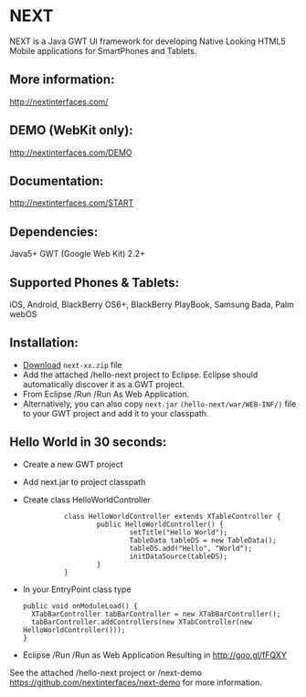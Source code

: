 NEXT
====

NEXT is a Java GWT UI framework for developing Native Looking HTML5 Mobile applications for SmartPhones and Tablets.

More information:
-----------------

http://nextinterfaces.com/


DEMO (WebKit only):
-------------------

http://nextinterfaces.com/DEMO
 

Documentation:
--------------

http://nextinterfaces.com/START


Dependencies:
-------------

Java5+
GWT (Google Web Kit) 2.2+


Supported Phones & Tablets:
---------------------------

iOS, Android, BlackBerry OS6+, BlackBerry PlayBook, Samsung Bada, Palm webOS
   
	
Installation:
-------------

* [Download](http://nextinterfaces.com/download) `next-xx.zip` file 
* Add the attached /hello-next project to Eclipse. Eclipse should automatically discover it as a GWT project.
* From Eclipse /Run /Run As Web Application.
* Alternatively, you can also copy `next.jar` `(hello-next/war/WEB-INF/)` file to your GWT project and add it to your classpath.

Hello World in 30 seconds:
--------------------------

* Create a new GWT project
* Add next.jar to project classpath
* Create class HelloWorldController

				class HelloWorldController extends XTableController {
						public HelloWorldController() {
								setTitle("Hello World");
								TableData tableDS = new TableData();
								tableDS.add("Hello", "World");
								initDataSource(tableDS);
						}
				}
      
* In your EntryPoint class type

      public void onModuleLoad() {
        XTabBarController tabBarController = new XTabBarController();
        tabBarController.addControllers(new XTabController(new HelloWorldController()));
      }

      
* Eclipse /Run /Run as Web Application
      Resulting in http://goo.gl/fFQXY

See the attached /hello-next project or /next-demo https://github.com/nextinterfaces/next-demo for more information.
 